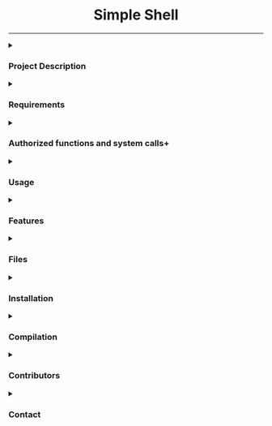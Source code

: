 <div id="header" align="center">
<h1>Simple Shell</h1>
</div>

---
<details>
<summary><h3>Project Description</h3></summary>
This is a simple UNIX command line interpreter, also known as a shell, developed as part of the holbertonschool-simple_shell project. The shell is designed to be used in a terminal environment and provides basic functionality for executing commands entered by the user.
</details>

<details>
<summary><h3>Requirements</h3></summary>

* Allowed editors: vi, vim, emac* s.
* You are not allowed to use global* variables.
* No more than 5 functions per file* .
* It is not necessary to upload the test network to * your repository.
* The prototypes of all your functions should be included in your header file called main.h.
* Note that we will not provide the putchar function for this project.
</details>

<details>
<summary><h3>Authorized functions and system calls+</h3></summary>
  
* access (man 2 access)
* chdir (man 2 chdir)
* close (man 2 close)
* closedir (man 3 closedir)
* execve (man 2 execve)
* exit (man 3 exit)
* _exit (man 2 _exit)
* fflush (man 3 fflush)
* fork (man 2 fork)
* free (man 3 free)
* getcwd (man 3 getcwd)
* getline (man 3 getline)
* getpid (man 2 getpid)
* isatty (man 3 isatty)
* kill (man 2 kill)
* malloc (man 3 malloc)
* open (man 2 open)
* opendir (man 3 opendir)
* perror (man 3 perror)
* printf (man 3 printf)
* fprintf (man 3 fprintf)
* vfprintf (man 3 vfprintf)
* sprintf (man 3 sprintf)
* putchar (man 3 putchar)
* read (man 2 read)
* readdir (man 3 readdir)
* signal (man 2 signal)
* stat (__xstat) (man 2 stat)
* lstat (__lxstat) (man 2 lstat)
* fstat (__fxstat) (man 2 fstat)
* strtok (man 3 strtok)
* wait (man 2 wait)
* waitpid (man 2 waitpid)
* wait3 (man 2 wait3)
* wait4 (man 2 wait4)
* write (man 2 write)
</details>

<details>
<summary><h3>Usage</h3></summary>
<b>To use the simple shell, compile the source files using the provided gcc command: </b>

gcc -Wall -Werror -Wextra -pedantic -std=gnu89 *.c -o hsh

<b>Once compiled, run the shell using the following command (basic mandatory shell): </b>
./hsh

The shell will display a prompt and wait for the user to enter a command. Commands should consist of a single word and should be followed by a new line. After a command has been executed, the prompt will be displayed again, ready for the next command.
</details>

<details>
<summary><h3>Features</h3></summary>
<b>The simple shell provides the following features: </b>
Displaying a prompt and waiting for the user to enter a command.
Executing commands entered by the user.
Handling errors, such as command not found.
Handling the EOF "end of file" condition (Ctrl+D).

<b>The following features are not implemented in the simple shell:</b>
Handling special characters such as ", ', `, , *, &, #.
Handling exit function.
Moving the cursor.
Some other advanced functions.
</details>

<details>
<summary><h3>Files</h3></summary>
<b>The following files are included in this repository:</b>

[README.md](#README.md): This file, providing documentation for the simple shell.

[AUTHORS](#AUTHORS): A file listing all individuals who have contributed content to the repository, following the format specified in Docker.

[main.h](#main.h): A header file containing all function prototypes, macros, definintions/includes and global variables.

[main.c](#main.c): An entry point program for the custom shell.

[hell.c](#hell.h): A set of functions needed to execute and tokenize the user input.

[find_path.c](#find_path.c): A function to handle the PATH and FORK.
</details>

<details>
<summary><h3>Installation</h3></summary>

  // clone the repository
  
  $ git clone https://github.com/alejandr088/holbertonschool-simple_shell.git
  
  $ cd holbertonschool-simple_shell

</details>

<details>
<summary> <h3>Compilation</h3> </summary>

<b>Your shell will be compiled this way:</b>

gcc -Wall -Werror -Wextra -pedantic -std=gnu89 *.c -o hsh

</details>



<details>
<summary><h3>Contributors</h3></summary>
<b>The following individuals have contributed to the development of the simple shell:</b>

Alejandro Rivello: Implemented basic command execution logic, implemented built-ins, handled error conditions.
Alan Garcia: Handled error conditions and "end of file" condition.
</details>

<details>
<summary><h3>Contact</h3></summary>
<b>For any inquiries or issues regarding the simple shell, please contact the project maintainers:</b>

Alejandro Rivello (jrivello21@gmail.com)
Alan Garcia (avillafan868@gmail.com)
</details>